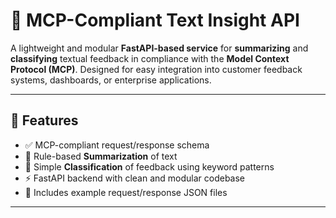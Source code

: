 
# 🧠 MCP-Compliant Text Insight API

A lightweight and modular **FastAPI-based service** for **summarizing** and **classifying** textual feedback in compliance with the **Model Context Protocol (MCP)**. Designed for easy integration into customer feedback systems, dashboards, or enterprise applications.

---

## 🚀 Features

- ✅ MCP-compliant request/response schema
- 🧩 Rule-based **Summarization** of text
- 🧠 Simple **Classification** of feedback using keyword patterns
- ⚡ FastAPI backend with clean and modular codebase
- 📄 Includes example request/response JSON files

---
